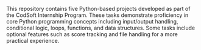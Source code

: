 This repository contains five Python-based projects developed as part of the CodSoft Internship Program. These tasks demonstrate proficiency in core Python programming concepts including input/output handling, conditional logic, loops, functions, and data structures. Some tasks include optional features such as score tracking and file handling for a more practical experience.
